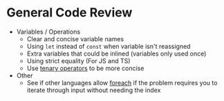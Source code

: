 # General Code Review

* Variables / Operations
  * Clear and concise variable names
  * Using `let` instead of `const` when variable isn't reassigned
  * Extra variables that could be inlined (variables only used once)
  * Using strict equality (For JS and TS)
  * Use [tenary operators](https://en.wikipedia.org/wiki/Ternary_conditional_operator) to be more concise
* Other
  * See if other languages allow [foreach](https://en.wikipedia.org/wiki/Foreach_loop) if the problem requires you to iterate through input without needing the index
